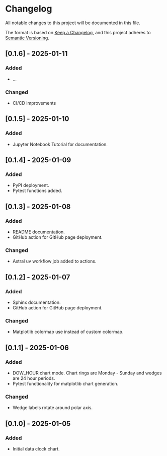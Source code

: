 # Changelog

All notable changes to this project will be documented in this file.

The format is based on [Keep a Changelog](https://keepachangelog.com/en/1.1.0/),
and this project adheres to [Semantic Versioning](https://semver.org/spec/v2.0.0.html).

<!-- Added | Changed | Deprecated | Removed | Fixed -->

## [0.1.6] - 2025-01-11

### Added

- ...

### Changed

- CI/CD improvements

## [0.1.5] - 2025-01-10

### Added

- Jupyter Notebook Tutorial for documentation.

## [0.1.4] - 2025-01-09

### Added

- PyPI deployment.
- Pytest functions added.

## [0.1.3] - 2025-01-08

### Added

- README documentation.
- GitHub action for GitHub page deployment.

### Changed

- Astral uv workflow job added to actions.

## [0.1.2] - 2025-01-07

### Added

- Sphinx documentation.
- GitHub action for GitHub page deployment.

### Changed

- Matplotlib colormap use instead of custom colormap.

## [0.1.1] - 2025-01-06

### Added

- DOW_HOUR chart mode. Chart rings are Monday - Sunday and wedges are 24 hour periods.
- Pytest functionality for matplotlib chart generation.

### Changed

- Wedge labels rotate around polar axis.

## [0.1.0] - 2025-01-05

### Added

- Initial data clock chart.
